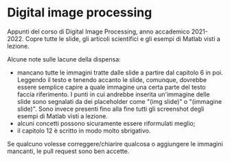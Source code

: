 # Digital image processing
Appunti del corso di Digital Image Processing, anno accademico 2021-2022.
Copre tutte le slide, gli articoli scientifici e gli esempi di Matlab visti a lezione.

Alcune note sulle lacune della dispensa:
* mancano tutte le immagini tratte dalle slide a partire dal capitolo 6 in poi. Leggendo il testo e tenendo accanto le slide, comunque, dovrebbe essere semplice capire a quale immagine una certa parte del testo faccia riferimento. I punti in cui andrebbe inserita un'immagine delle slide sono segnalati da dei placeholder come "(img slide)" o "(immagine slide)". Sono invece presenti fino alla fine tutti gli screenshot degli esempi di Matlab visti a lezione.
* alcuni concetti possono sicuramente essere riformulati meglio;
* il capitolo 12 è scritto in modo molto sbrigativo.

Se qualcuno volesse correggere/chiarire qualcosa o aggiungere le immagini mancanti, le pull request sono ben accette.
